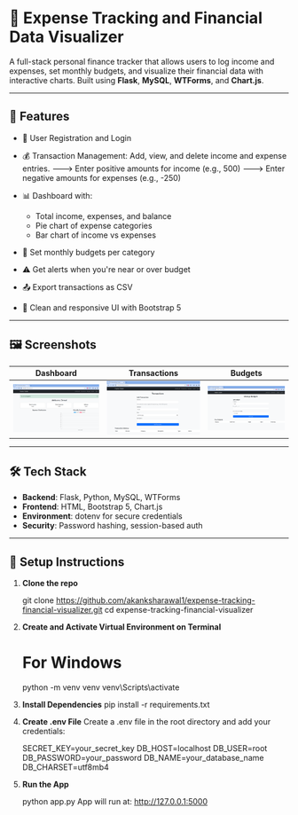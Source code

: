  
# 💸 Expense Tracking and Financial Data Visualizer

A full-stack personal finance tracker that allows users to log income and expenses, set monthly budgets, and visualize their financial data with interactive charts. Built using **Flask**, **MySQL**, **WTForms**, and **Chart.js**.

---

## 📌 Features

- 🔐 User Registration and Login
- 💰 Transaction Management: Add, view, and delete income and expense entries.
    ---> Enter positive amounts for income (e.g., 500)
    ---> Enter negative amounts for expenses (e.g., -250)
    
- 📊 Dashboard with:
  - Total income, expenses, and balance
  - Pie chart of expense categories
  - Bar chart of income vs expenses
- 📝 Set monthly budgets per category
- ⚠️ Get alerts when you're near or over budget
- 📤 Export transactions as CSV
- 🎨 Clean and responsive UI with Bootstrap 5

---

## 🖼️ Screenshots

| Dashboard | Transactions | Budgets |
|----------|--------------|---------|
| ![Dashboard](Screenshots/dashboard.png) | ![Transactions](Screenshots/transaction.png) | ![Budgets](Screenshots/budget.png) |

---

## 🛠️ Tech Stack

- **Backend**: Flask, Python, MySQL, WTForms
- **Frontend**: HTML, Bootstrap 5, Chart.js
- **Environment**: dotenv for secure credentials
- **Security**: Password hashing, session-based auth

---

## 🚀 Setup Instructions

1. **Clone the repo**
   
   git clone https://github.com/akanksharawal1/expense-tracking-financial-visualizer.git
   cd expense-tracking-financial-visualizer

2. **Create and Activate Virtual Environment on Terminal**
    # For Windows
    python -m venv venv
    venv\Scripts\activate

3. **Install Dependencies**
    pip install -r requirements.txt

4. **Create .env File**
    Create a .env file in the root directory and add your credentials:

    SECRET_KEY=your_secret_key
    DB_HOST=localhost
    DB_USER=root
    DB_PASSWORD=your_password
    DB_NAME=your_database_name
    DB_CHARSET=utf8mb4


5. **Run the App**

    python app.py
    App will run at: http://127.0.0.1:5000
